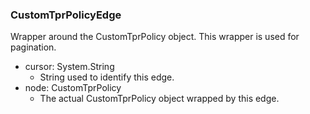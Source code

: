 ### CustomTprPolicyEdge
Wrapper around the CustomTprPolicy object. This wrapper is used for pagination.

- cursor: System.String
  - String used to identify this edge.
- node: CustomTprPolicy
  - The actual CustomTprPolicy object wrapped by this edge.
